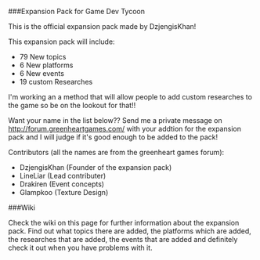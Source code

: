 ###Expansion Pack for Game Dev Tycoon

This is the official expansion pack made by DzjengisKhan!

This expansion pack will include:
  - 79 New topics
  - 6 New platforms
  - 6 New events
  - 19 custom Researches 

I'm working an a method that will allow people to add custom researches to the game so be on the lookout for that!!

Want your name in the list below?? Send me a private message on http://forum.greenheartgames.com/
with your addtion for the expansion pack and I will judge if it's good enough to be added to the pack!

Contributors (all the names are from the greenheart games forum):

  - DzjengisKhan (Founder of the expansion pack)
  - LineLiar (Lead contributer)
  - Drakiren (Event concepts)
  - Glampkoo (Texture Design)


###Wiki

Check the wiki on this page for further information about the expansion pack. Find out what topics there are added,
the platforms which are added, the researches that are added, the events that are added and definitely check
it out when you have problems with it.
